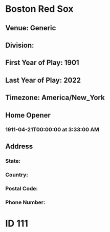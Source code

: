 # Boston Red Sox
## Venue: Generic
## Division: 
## First Year of Play: 1901
## Last Year of Play: 2022
## Timezone: America/New_York
## Home Opener
### 1911-04-21T00:00:00 at 3:33:00 AM
## Address
### 
### State: 
### Country: 
### Postal Code: 
### Phone Number: 
# ID 111